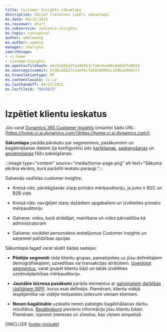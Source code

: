 ```yaml
---
title: Customer Insights sākumlapa
description: Sāciet lietotnes izpēti sākumlapā.
ms.date: 04/12/2022
ms.reviewer: mhart
ms.subservice: audience-insights
ms.topic: conceptual
author: wmelewong
ms.author: wameng
manager: shellyha
searchScope:
- ci-home
- customerInsights
ms.openlocfilehash: ebc5eb6b2dfaa9b013cfa0c9ce60c8a0a57a065d
ms.sourcegitcommit: b7dbcd5627c2ebfbcfe65589991c159ba290d377
ms.translationtype: MT
ms.contentlocale: lv-LV
ms.lasthandoff: 04/27/2022
ms.locfileid: "8643672"
---
```

# <a name="explore-customer-insights"></a>Izpētiet klientu ieskatus

Jūs varat [Dynamics 365 Customer Insights](https://home.ci.ai.dynamics.com/) izmantot šādu URL: [https://home.ci.ai.dynamics.com/](https://home.ci.ai.dynamics.com/).

**Sākumlapa** parāda pārskatu par segmentiem, pasākumiem un bagātināšanas datiem (ja konfigurēts) pēc [kartēšanas](map-entities.md), [saskaņošanas](match-entities.md) un [apvienošanas](merge-entities.md) fāžu pabeigšanas.

:::image type="content" source="media/home-page.png" alt-text="Sākuma ekrāna ekrāns, kurā parādīti ieskatu paraugi.":::

Galvenās vadīklas customer insights:

- Kreisā rūts: pārslēgšanās starp primāro mērķauditoriju, ja jums ir B2C un B2B vide

- Kreisā rūts: naviģējiet starp dažādiem apgabaliem un izvēlieties primāro mērķauditoriju

- Galvene: vides, kurā strādājat, mainīšana un vides pārvaldība kā administratoram

- Galvene: norādiet personiskos iestatījumus Customer Insights un saņemiet palīdzības opcijas

Sākumlapā tagad varat skatīt šādas sadaļas:

- **Pēdējie segmenti** rāda klientu grupas, pamatojoties uz jūsu definētajiem demogrāfiskajiem, uzvedības vai transakcijas atribūtiem. [Izveidojot segmentus](segments.md), varat grupēt klientu bāzi un labāk izvēlēties uzņēmējdarbības mērķauditoriju.

- **Jaunākie biznesa pasākumi** parāda elementus ar [galvenajiem darbības rādītājiem (KPI](measures.md)), kurus esat definējis. Piemēram, klienta vidējā iespējamība vai vidējie tiešsaistes izdevumi vienam klientam.

- **Nesen bagātinātie** uzskaita nesen pabeigto bagātināšanas darbu rezultātus. [Bagātinājumi](enrichment-hub.md) pievieno informāciju jūsu klientu bāzei. Piemēram, izprotot intereses un zīmolus, kas viņiem simpatizē.


[!INCLUDE [footer-include](includes/footer-banner.md)]
